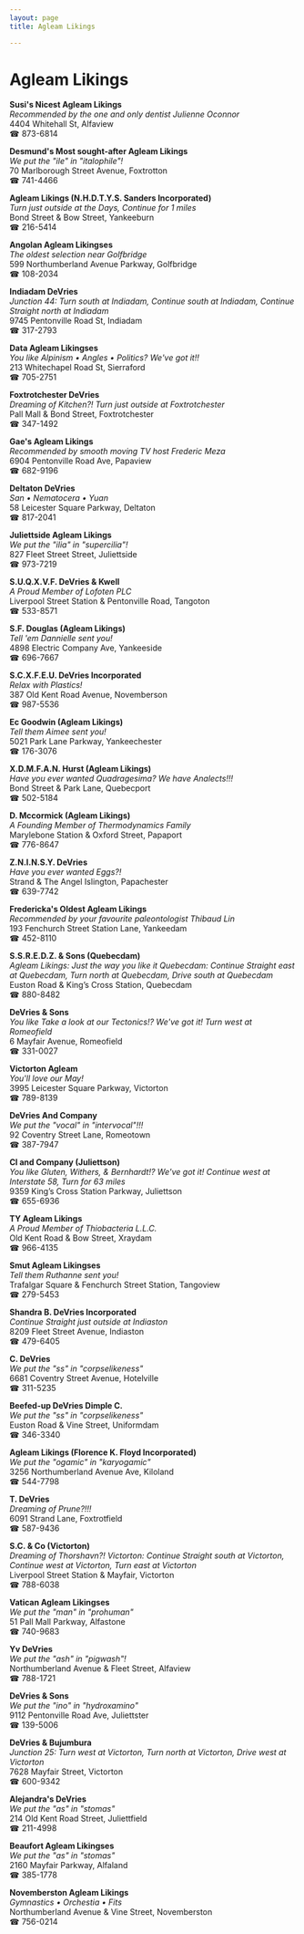 ```yaml
---
layout: page 
title: Agleam Likings

---
```



# Agleam Likings


 **Susi's Nicest Agleam Likings**  
_Recommended by the one and only dentist Julienne Oconnor_  
4404 Whitehall St, Alfaview  
☎ 873-6814

**Desmund's Most sought-after Agleam Likings**  
_We put the "ile" in "italophile"!_  
70 Marlborough Street Avenue, Foxtrotton  
☎ 741-4466

**Agleam Likings (N.H.D.T.Y.S. Sanders Incorporated)**  
_Turn just outside at the Days, Continue for 1 miles_  
Bond Street & Bow Street, Yankeeburn  
☎ 216-5414

**Angolan Agleam Likingses**  
_The oldest selection near Golfbridge_  
599 Northumberland Avenue Parkway, Golfbridge  
☎ 108-2034

**Indiadam DeVries**  
_Junction 44: Turn south at Indiadam, Continue south at Indiadam, Continue Straight north at Indiadam_  
9745 Pentonville Road St, Indiadam  
☎ 317-2793

**Data Agleam Likingses**  
_You like Alpinism • Angles • Politics? We've got it!!_  
213 Whitechapel Road St, Sierraford  
☎ 705-2751

**Foxtrotchester DeVries**  
_Dreaming of Kitchen?! 
Turn just outside at Foxtrotchester_  
Pall Mall & Bond Street, Foxtrotchester  
☎ 347-1492

**Gae's Agleam Likings**  
_Recommended by smooth moving TV host Frederic Meza_  
6904 Pentonville Road Ave, Papaview  
☎ 682-9196

**Deltaton DeVries**  
_San • Nematocera • Yuan_  
58 Leicester Square Parkway, Deltaton  
☎ 817-2041

**Juliettside Agleam Likings**  
_We put the "ilia" in "supercilia"!_  
827 Fleet Street Street, Juliettside  
☎ 973-7219

**S.U.Q.X.V.F. DeVries & Kwell**  
_A Proud Member of Lofoten PLC_  
Liverpool Street Station & Pentonville Road, Tangoton  
☎ 533-8571

**S.F. Douglas (Agleam Likings)**  
_Tell 'em Dannielle sent you!_  
4898 Electric Company Ave, Yankeeside  
☎ 696-7667

**S.C.X.F.E.U. DeVries Incorporated**  
_Relax with Plastics!_  
387 Old Kent Road Avenue, Novemberson  
☎ 987-5536

**Ec Goodwin (Agleam Likings)**  
_Tell them Aimee sent you!_  
5021 Park Lane Parkway, Yankeechester  
☎ 176-3076

**X.D.M.F.A.N. Hurst (Agleam Likings)**  
_Have you ever wanted Quadragesima? We have Analects!!!_  
Bond Street & Park Lane, Quebecport  
☎ 502-5184

**D. Mccormick (Agleam Likings)**  
_A Founding Member of Thermodynamics Family_  
Marylebone Station & Oxford Street, Papaport  
☎ 776-8647

**Z.N.I.N.S.Y. DeVries**  
_Have you ever wanted Eggs?!_  
Strand & The Angel Islington, Papachester  
☎ 639-7742

**Fredericka's Oldest Agleam Likings**  
_Recommended by your favourite paleontologist Thibaud Lin_  
193 Fenchurch Street Station Lane, Yankeedam  
☎ 452-8110

**S.S.R.E.D.Z. & Sons (Quebecdam)**  
_Agleam Likings: Just the way you like it 
Quebecdam: Continue Straight east at Quebecdam, Turn north at Quebecdam, Drive south at Quebecdam_  
Euston Road & King’s Cross Station, Quebecdam  
☎ 880-8482

**DeVries & Sons**  
_You like Take a look at our Tectonics!? We've got it! 
Turn west at Romeofield_  
6 Mayfair Avenue, Romeofield  
☎ 331-0027

**Victorton Agleam**  
_You'll love our May!_  
3995 Leicester Square Parkway, Victorton  
☎ 789-8139

**DeVries And Company**  
_We put the "vocal" in "intervocal"!!!_  
92 Coventry Street Lane, Romeotown  
☎ 387-7947

**Cl and Company (Juliettson)**  
_You like Gluten, Withers, & Bernhardt!? We've got it! 
Continue west at Interstate 58, Turn for 63 miles_  
9359 King’s Cross Station Parkway, Juliettson  
☎ 655-6936

**TY Agleam Likings**  
_A Proud Member of Thiobacteria L.L.C._  
Old Kent Road & Bow Street, Xraydam  
☎ 966-4135

**Smut Agleam Likingses**  
_Tell them Ruthanne sent you!_  
Trafalgar Square & Fenchurch Street Station, Tangoview  
☎ 279-5453

**Shandra B. DeVries Incorporated**  
_Continue Straight just outside at Indiaston_  
8209 Fleet Street Avenue, Indiaston  
☎ 479-6405

**C. DeVries**  
_We put the "ss" in "corpselikeness"_  
6681 Coventry Street Avenue, Hotelville  
☎ 311-5235

**Beefed-up DeVries Dimple C.**  
_We put the "ss" in "corpselikeness"_  
Euston Road & Vine Street, Uniformdam  
☎ 346-3340

**Agleam Likings (Florence K. Floyd Incorporated)**  
_We put the "ogamic" in "karyogamic"_  
3256 Northumberland Avenue Ave, Kiloland  
☎ 544-7798

**T. DeVries**  
_Dreaming of Prune?!!!_  
6091 Strand Lane, Foxtrotfield  
☎ 587-9436

**S.C. & Co (Victorton)**  
_Dreaming of Thorshavn?! 
Victorton: Continue Straight south at Victorton, Continue west at Victorton, Turn east at Victorton_  
Liverpool Street Station & Mayfair, Victorton  
☎ 788-6038

**Vatican Agleam Likingses**  
_We put the "man" in "prohuman"_  
51 Pall Mall Parkway, Alfastone  
☎ 740-9683

**Yv DeVries**  
_We put the "ash" in "pigwash"!_  
Northumberland Avenue & Fleet Street, Alfaview  
☎ 788-1721

**DeVries & Sons**  
_We put the "ino" in "hydroxamino"_  
9112 Pentonville Road Ave, Juliettster  
☎ 139-5006

**DeVries & Bujumbura**  
_Junction 25: Turn west at Victorton, Turn north at Victorton, Drive west at Victorton_  
7628 Mayfair Street, Victorton  
☎ 600-9342

**Alejandra's DeVries**  
_We put the "as" in "stomas"_  
214 Old Kent Road Street, Juliettfield  
☎ 211-4998

**Beaufort Agleam Likingses**  
_We put the "as" in "stomas"_  
2160 Mayfair Parkway, Alfaland  
☎ 385-1778

**Novemberston Agleam Likings**  
_Gymnastics • Orchestia • Fits_  
Northumberland Avenue & Vine Street, Novemberston  
☎ 756-0214

